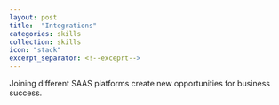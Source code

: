```yaml
---
layout: post
title:  "Integrations"
categories: skills
collection: skills
icon: "stack"
excerpt_separator: <!--exceprt-->
---
```

Joining different SAAS platforms create new opportunities for business success.
<!--exceprt-->